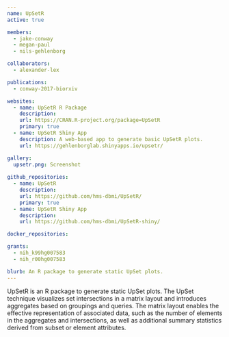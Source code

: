 ```yaml
---
name: UpSetR
active: true

members:
  - jake-conway
  - megan-paul
  - nils-gehlenborg

collaborators:
  - alexander-lex

publications:
  - conway-2017-biorxiv

websites:
  - name: UpSetR R Package
    description: 
    url: https://CRAN.R-project.org/package=UpSetR
    primary: true
  - name: UpSetR Shiny App
    description: A web-based app to generate basic UpSetR plots.
    url: https://gehlenborglab.shinyapps.io/upsetr/

gallery:
  upsetr.png: Screenshot
  
github_repositories:
  - name: UpSetR
    description:
    url: https://github.com/hms-dbmi/UpSetR/
    primary: true
  - name: UpSetR Shiny App
    description:
    url: https://github.com/hms-dbmi/UpSetR-shiny/

docker_repositories:

grants:
  - nih_k99hg007583
  - nih_r00hg007583

blurb: An R package to generate static UpSet plots.
---
```

UpSetR is an R package to generate static UpSet plots. The UpSet technique visualizes set intersections in a matrix layout and introduces aggregates based on groupings and queries. The matrix layout enables the effective representation of associated data, such as the number of elements in the aggregates and intersections, as well as additional summary statistics derived from subset or element attributes.